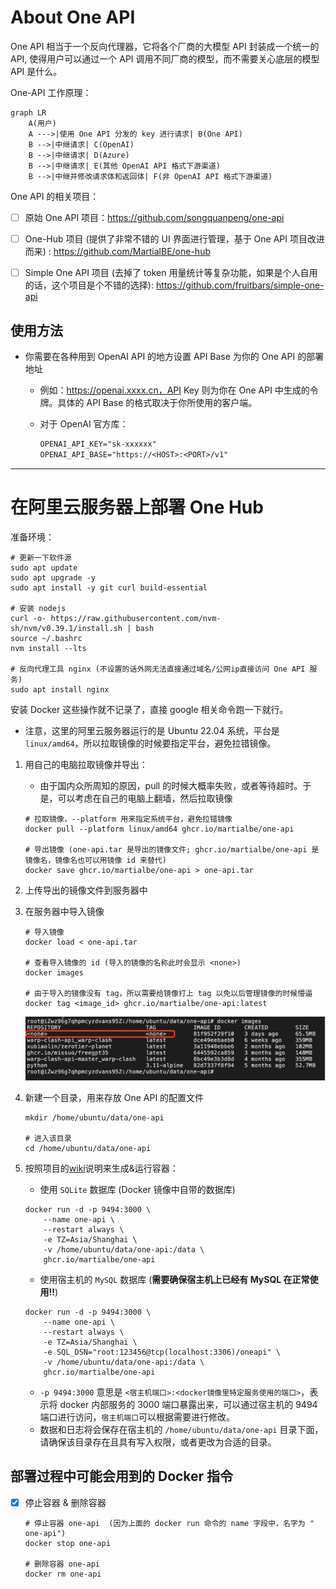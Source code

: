 # About One API

One API 相当于一个反向代理器，它将各个厂商的大模型 API 封装成一个统一的 API, 使得用户可以通过一个 API 调用不同厂商的模型，而不需要关心底层的模型 API 是什么。

One-API 工作原理：
```mermaid
graph LR
    A(用户)
    A --->|使用 One API 分发的 key 进行请求| B(One API)
    B -->|中继请求| C(OpenAI)
    B -->|中继请求| D(Azure)
    B -->|中继请求| E(其他 OpenAI API 格式下游渠道)
    B -->|中继并修改请求体和返回体| F(非 OpenAI API 格式下游渠道)
```



One API 的相关项目：
- [ ] 原始 One API 项目：https://github.com/songquanpeng/one-api
- [ ] One-Hub 项目 (提供了非常不错的 UI 界面进行管理，基于 One API 项目改进而来) : https://github.com/MartialBE/one-hub
- [ ] Simple One API 项目 (去掉了 token 用量统计等复杂功能，如果是个人自用的话，这个项目是个不错的选择): https://github.com/fruitbars/simple-one-api


## 使用方法
- 你需要在各种用到 OpenAI API 的地方设置 API Base 为你的 One API 的部署地址
  - 例如：https://openai.xxxx.cn，API Key 则为你在 One API 中生成的令牌。具体的 API Base 的格式取决于你所使用的客户端。

  - 对于 OpenAI 官方库：
    ```txt
    OPENAI_API_KEY="sk-xxxxxx"
    OPENAI_API_BASE="https://<HOST>:<PORT>/v1"
    ```



---

# 在阿里云服务器上部署 One Hub

准备环境：
```shell
# 更新一下软件源
sudo apt update
sudo apt upgrade -y
sudo apt install -y git curl build-essential

# 安装 nodejs
curl -o- https://raw.githubusercontent.com/nvm-sh/nvm/v0.39.1/install.sh | bash
source ~/.bashrc
nvm install --lts

# 反向代理工具 nginx (不设置的话外网无法直接通过域名/公网ip直接访问 One API 服务)
sudo apt install nginx
```

安装 Docker 这些操作就不记录了，直接 google 相关命令跑一下就行。
- 注意，这里的阿里云服务器运行的是 Ubuntu 22.04 系统，平台是`linux/amd64`，所以拉取镜像的时候要指定平台，避免拉错镜像。

1. 用自己的电脑拉取镜像并导出：
    - 由于国内众所周知的原因，pull 的时候大概率失败，或者等待超时。于是，可以考虑在自己的电脑上翻墙，然后拉取镜像
    ```shell
    # 拉取镜像，--platform 用来指定系统平台，避免拉错镜像
    docker pull --platform linux/amd64 ghcr.io/martialbe/one-api

    # 导出镜像 (one-api.tar 是导出的镜像文件; ghcr.io/martialbe/one-api 是镜像名，镜像名也可以用镜像 id 来替代)
    docker save ghcr.io/martialbe/one-api > one-api.tar
    ```

2. 上传导出的镜像文件到服务器中


3. 在服务器中导入镜像
    ```shell
    # 导入镜像
    docker load < one-api.tar

    # 查看导入镜像的 id (导入的镜像的名称此时会显示 <none>)
    docker images 

    # 由于导入的镜像没有 tag，所以需要给镜像打上 tag 以免以后管理镜像的时候懵逼
    docker tag <image_id> ghcr.io/martialbe/one-api:latest
    ```
    ![](Deploy_one_api_images/在服务器中导入镜像后名称显示none.png)

4. 新建一个目录，用来存放 One API 的配置文件
    ```shell
    mkdir /home/ubuntu/data/one-api

    # 进入该目录
    cd /home/ubuntu/data/one-api
    ```

5. 按照项目的[wiki](https://github.com/MartialBE/one-hub/wiki/Deployment)说明来生成&运行容器：

    - 使用 `SQLite` 数据库 (Docker 镜像中自带的数据库)
    ```shell
    docker run -d -p 9494:3000 \
        --name one-api \
        --restart always \
        -e TZ=Asia/Shanghai \
        -v /home/ubuntu/data/one-api:/data \
        ghcr.io/martialbe/one-api
    ```

    - 使用宿主机的 `MySQL` 数据库 (**需要确保宿主机上已经有 MySQL 在正常使用!!**)
    ```shell
    docker run -d -p 9494:3000 \
        --name one-api \
        --restart always \
        -e TZ=Asia/Shanghai \
        -e SQL_DSN="root:123456@tcp(localhost:3306)/oneapi" \
        -v /home/ubuntu/data/one-api:/data \
        ghcr.io/martialbe/one-api
    ```

   - `-p 9494:3000` 意思是 `<宿主机端口>:<docker镜像里特定服务使用的端口>`，表示将 docker 内部服务的 3000 端口暴露出来，可以通过宿主机的 9494 端口进行访问，`宿主机端口`可以根据需要进行修改。
   - 数据和日志将会保存在宿主机的 `/home/ubuntu/data/one-api` 目录下面，请确保该目录存在且具有写入权限，或者更改为合适的目录。


## 部署过程中可能会用到的 Docker 指令
- [x] 停止容器 & 删除容器
    ```shell
    # 停止容器 one-api  (因为上面的 docker run 命令的 name 字段中，名字为 " one-api")
    docker stop one-api

    # 删除容器 one-api
    docker rm one-api
    ```







